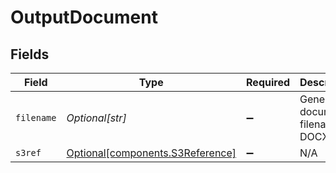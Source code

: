 # OutputDocument


## Fields

| Field                                                                      | Type                                                                       | Required                                                                   | Description                                                                | Example                                                                    |
| -------------------------------------------------------------------------- | -------------------------------------------------------------------------- | -------------------------------------------------------------------------- | -------------------------------------------------------------------------- | -------------------------------------------------------------------------- |
| `filename`                                                                 | *Optional[str]*                                                            | :heavy_minus_sign:                                                         | Generated document filename for DOCX                                       | my-template-OR-001.docx                                                    |
| `s3ref`                                                                    | [Optional[components.S3Reference]](../../models/components/s3reference.md) | :heavy_minus_sign:                                                         | N/A                                                                        |                                                                            |